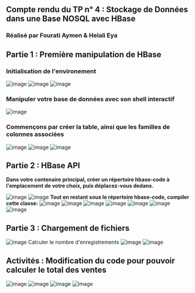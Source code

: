## Compte rendu du TP n° 4 : Stockage de Données dans une Base NOSQL avec HBase

### Réalisé par Fourati Aymen & Helali Eya

## Partie 1 : Première manipulation de HBase
### Initialisation de l'environement 

![image](./1.jpg)
![image](./2.jpg)
![image](./3.jpg)
### Manipuler votre base de données avec son shell interactif 
![image](./4.jpg)
### Commençons par créer la table, ainsi que les familles de colonnes associées
![image](./5.jpg)
![image](./6.jpg)
![image](./7.jpg)
## Partie 2 : HBase API

**Dans votre contenaire principal, créer un répertoire hbase-code à l'emplacement de votre choix, puis déplacez-vous dedans.**

![image](./8.jpg)
![image](./9.jpg)
**Tout en restant sous le répertoire hbase-code, compiler cette classe:**
![image](./10.jpg)
![image](./12.jpg)
![image](./13.jpg)
![image](./14.jpg)
![image](./15.jpg)
![image](./16.jpg)
![image](./17.jpg)
## Partie 3 : Chargement de fichiers
![image](./11.jpg)
Calculer le nombre d'enregistrements 
![image](./18.jpg)
![image](./19.jpg)
## Activités : Modification du code pour pouvoir calculer le total des ventes 
![image](./20.jpg)
![image](./22.jpg)
![image](./18.jpg)
![image](./21.jpg)

